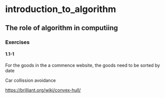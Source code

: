 # introduction_to_algorithm

## The role of algorithm in computiing

### **Exercises**

#### **1.1-1**

For the goods in the a commence website, the goods need to be sorted by date

Car collission avoidance

https://brilliant.org/wiki/convex-hull/